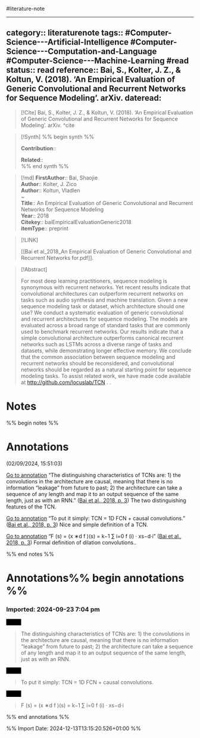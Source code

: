 #literature-note 

---
category:: literaturenote
tags:: #Computer-Science---Artificial-Intelligence #Computer-Science---Computation-and-Language #Computer-Science---Machine-Learning #read 
status:: read 
reference:: Bai, S., Kolter, J. Z., & Koltun, V. (2018). ‘An Empirical Evaluation of Generic Convolutional and Recurrent Networks for Sequence Modeling’. arXiv.
dateread:
---

> [!Cite]
> Bai, S., Kolter, J. Z., & Koltun, V. (2018). ‘An Empirical Evaluation of Generic Convolutional and Recurrent Networks for Sequence Modeling’. arXiv.
^cite

>[!Synth]
>%% begin synth %%
>
>**Contribution**:: 
>
>**Related**::  
>%% end synth %%

>[!md]
> **FirstAuthor**:: Bai, Shaojie  
> **Author**:: Kolter, J. Zico  
> **Author**:: Koltun, Vladlen  
~    
> **Title**:: An Empirical Evaluation of Generic Convolutional and Recurrent Networks for Sequence Modeling  
> **Year**:: 2018   
> **Citekey**:: baiEmpiricalEvaluationGeneric2018  
> **itemType**:: preprint    

> [!LINK] 
>
> [[Bai et al_2018_An Empirical Evaluation of Generic Convolutional and Recurrent Networks for.pdf]].

> [!Abstract]
>
> For most deep learning practitioners, sequence modeling is synonymous with recurrent networks. Yet recent results indicate that convolutional architectures can outperform recurrent networks on tasks such as audio synthesis and machine translation. Given a new sequence modeling task or dataset, which architecture should one use? We conduct a systematic evaluation of generic convolutional and recurrent architectures for sequence modeling. The models are evaluated across a broad range of standard tasks that are commonly used to benchmark recurrent networks. Our results indicate that a simple convolutional architecture outperforms canonical recurrent networks such as LSTMs across a diverse range of tasks and datasets, while demonstrating longer effective memory. We conclude that the common association between sequence modeling and recurrent networks should be reconsidered, and convolutional networks should be regarded as a natural starting point for sequence modeling tasks. To assist related work, we have made code available at http://github.com/locuslab/TCN .
>.
> 
# Notes

%% begin notes %%
# Annotations  
(02/09/2024, 15:51:03)

[Go to annotation](zotero://open-pdf/library/items/DX372JDZ?page=3&annotation=BTAM78YC) “The distinguishing characteristics of TCNs are: 1) the convolutions in the architecture are causal, meaning that there is no information “leakage” from future to past; 2) the architecture can take a sequence of any length and map it to an output sequence of the same length, just as with an RNN.” ([Bai et al., 2018, p. 3](zotero://select/library/items/2UF9HWLW)) The two distinguishing features of the TCN.

[Go to annotation](zotero://open-pdf/library/items/DX372JDZ?page=3&annotation=YWB8P8GZ) “To put it simply: TCN = 1D FCN + causal convolutions.” ([Bai et al., 2018, p. 3](zotero://select/library/items/2UF9HWLW)) Nice and simple definition of a TCN.

[Go to annotation](zotero://open-pdf/library/items/DX372JDZ?page=3&annotation=BYUGMJIU) “F (s) = (x ∗d f )(s) = k−1 ∑ i=0 f (i) · xs−d·i” ([Bai et al., 2018, p. 3](zotero://select/library/items/2UF9HWLW)) Formal definition of dilation convolutions..

%% end notes %%


# Annotations%% begin annotations %%



### Imported: 2024-09-23 7:04 pm



<mark style="background-color: #000000">Quote</mark>
> The distinguishing characteristics of TCNs are: 1) the convolutions in the architecture are causal, meaning that there is no information “leakage” from future to past; 2) the architecture can take a sequence of any length and map it to an output sequence of the same length, just as with an RNN.

<mark style="background-color: #000000">Quote</mark>
> To put it simply: TCN = 1D FCN + causal convolutions.

<mark style="background-color: #000000">Quote</mark>
> F (s) = (x ∗d f )(s) = k−1 ∑ i=0 f (i) · xs−d·i



%% end annotations %%

%% Import Date: 2024-12-13T13:15:20.526+01:00 %%
